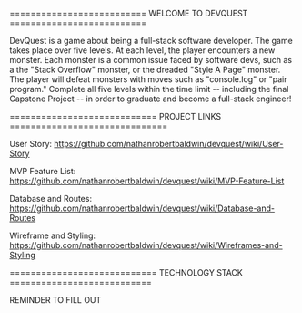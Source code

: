 ========================== WELCOME TO DEVQUEST ==========================

DevQuest is a game about being a full-stack software developer. The game takes place over five levels. At each level, the player encounters a new monster. Each monster is a common issue faced by software devs, such as a the "Stack Overflow" monster, or the dreaded "Style A Page" monster. The player will defeat monsters with moves such as "console.log" or "pair program." Complete all five levels within the time limit -- including the final Capstone Project -- in order to graduate and become a full-stack engineer!

============================ PROJECT LINKS ==============================

User Story: https://github.com/nathanrobertbaldwin/devquest/wiki/User-Story

MVP Feature List: https://github.com/nathanrobertbaldwin/devquest/wiki/MVP-Feature-List

Database and Routes: https://github.com/nathanrobertbaldwin/devquest/wiki/Database-and-Routes

Wireframe and Styling: https://github.com/nathanrobertbaldwin/devquest/wiki/Wireframes-and-Styling

============================ TECHNOLOGY STACK ===========================

REMINDER TO FILL OUT

